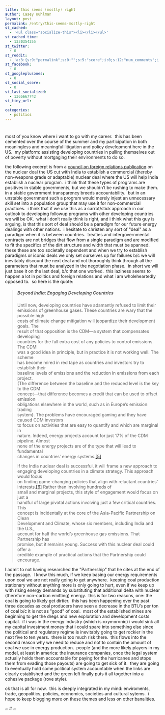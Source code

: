 ```yaml
---
title: this seems (mostly) right
author: Casey Kuhlman
layout: post
permalink: /entry/this-seems-mostly-right
st_cached:
  - '<ul class="socialize-this"><li></li></ul>'
st_cached_time:
  - 1330354355
st_twitter:
  - 0
st_reddit:
  - 'a:3:{s:9:"permalink";s:0:"";s:5:"score";i:0;s:12:"num_comments";i:0;}'
st_facebook:
  - 0
st_googleplusones:
  - 0
st_social_score:
  - 0
st_last_socialized:
  - 1365667742
st_tiny_url:
  - 
categories:
  - politics
---
```

# 

most of you know where i want to go with my career.  this has been cemented over the course of the summer and my participation in both meaningless and meaningful litigation and policy development here in the US.  my platform: assisting developing countries in pulling themselves out of poverty without mortgaging their environments to do so.

the following excerpt is from a [council on foreign relations publication][1] on the nuclear deal the US cut with India to establish a commercial (thereby non-weapons grade or adaptable) nuclear deal where the US will help India establish a nuclear program.  i think that these types of programs are positives in stable governments, but we shouldn’t be rushing to make them.  in a stable government transparency breeds accountability.  but in an unstable government such a program would merely injest an unnecessary skill set into a population group that may use it for non-commercial practices.  i think that if we use this as a carrot/stick approach in our outlook to developing followup programs with other developing countries we will be OK.  what i don’t really think is right, and i think what this guy is arguing, is that this sort of deal should be a paradigm for our future energy dealings with other nations.  i hesitate to christen any sort of "deal" as a paradigm when it is between countries.  treaties and intergovernmental contracts are not bridges that flow from a single paradigm and are modified to fit the specifics of the dirt structure and width that must be spanned.  these these are too societally dependent and when we try to establish paradigms or iconic deals we only set ourselves up for failures b/c we will inevitably discount the next deal and not thoroughly think through all the parameters that must be analyzed in the negotiation phase.  in short we will just base it on the last deal, b/c that one worked.  this laziness seems to happen a lot in politics and foreign relations and what i am wholeheartedly opposed to.  so here is the quote:

 [1]: http://www.cfr.org/publication/11123/india_nuclear_deal.html

> ##### Beyond India: Engaging Developing Countries
> 
> Until now, developing countries have adamantly refused to limit their  
> emissions of greenhouse gases. These countries are wary that the possible high  
> costs of climate change mitigation will jeopardize their development goals. The  
> result of that opposition is the CDM—a system that compensates developing  
> countries for the full extra cost of any policies to control emissions. The CDM  
> was a good idea in principle, but in practice it is not working well. The scheme  
> has become mired in red tape as countries and investors try to establish their  
> baseline levels of emissions and the reduction in emissions from each project.  
> (The difference between the baseline and the reduced level is the key to the CDM  
> concept—that difference becomes a credit that can be used to offset emission  
> obligations elsewhere in the world, such as in Europe’s emission trading  
> system). The problems have encouraged gaming and they have caused CDM investors  
> to focus on activities that are easy to quantify and which are marginal in  
> nature. Indeed, energy projects account for just 17% of the CDM pipeline. Almost  
> none of the energy projects are of the type that will lead to fundamental  
> changes in countries’ energy systems.[[5]][2]
> 
> If the India nuclear deal is successful, it will frame a new approach to  
> engaging developing countries in a climate strategy. This approach would focus  
> on finding game-changing policies that align with reluctant countries’  
> interests.[[6]][3] Rather than involving hundreds of  
> small and marginal projects, this style of engagement would focus on just a  
> handful of large pivotal actions involving just a few critical countries. This  
> concept is incidentally at the core of the Asia-Pacific Partnership on Clean  
> Development and Climate, whose six members, including India and the U.S.,  
> account for half the world’s greenhouse gas emissions. That Partnership has  
> promise, but it remains young. Success with this nuclear deal could offer a  
> credible example of practical actions that the Partnership could encourage.

 [2]: #_ftn5
 [3]: #_ftn6

I admit to not having researched the "Partnership" that he cites at the end of the passage.  I know this much, if we keep basing our energy requirements upon coal we are not really going to get anywhere.  keeping coal production stationary without anything more is only going to hurt, even if we keep up with rising energy demands by substituting that additional delta with nuclear (therefore non-carbon emitting) energy.  this is for two reasons, one: the coal is going to likely get dirtier.  this has been happening over the past three decades as coal producers have seen a decrease in the BTU’s per ton of coal b/c it is not as "good" of coal.  most of the established mines are beginning to get the dregs and new exploration and development costs capital.  if i was in the energy industry (which is oxymoronic) i would sink all my capital investment money that i could spare into something else since the political and regulatory regime is inevitably going to get rockier in the next five to ten years.  there is too much risk there.  this flows into the second reason why we need to reduce and not to contain the amount of coal we use in energy production.  people (and the more likely players in my model, at least in america: the insurance companies, once the legal system actually holds them accountable for paying for the hurricanes and stops them from evading those payouts) are going to get sick of it.  they are going to eventually hold some political system accountable when the links are clearly established and the green left finally puts it all together into a cohesive package (rove style).

ok that is all for now.  this is deeply integrated in my mind: enviroments, trade, geopolitics, policies, economics, societies and cultural sytems.  i hope to keep blogging more on these themes and less on other banalities.

~ # ~